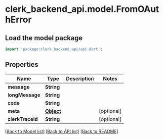 # clerk_backend_api.model.FromOAuthError

## Load the model package
```dart
import 'package:clerk_backend_api/api.dart';
```

## Properties
Name | Type | Description | Notes
------------ | ------------- | ------------- | -------------
**message** | **String** |  | 
**longMessage** | **String** |  | 
**code** | **String** |  | 
**meta** | [**Object**](.md) |  | [optional] 
**clerkTraceId** | **String** |  | [optional] 

[[Back to Model list]](../README.md#documentation-for-models) [[Back to API list]](../README.md#documentation-for-api-endpoints) [[Back to README]](../README.md)


